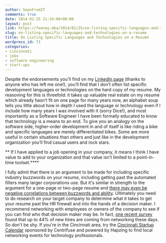 ```yaml
---
author: SeanFromIT
comments: true
date: 2014-01-25 21:24:00+00:00
layout: post
link: https://feeney.mba/2014/01/25/on-listing-specific-languages-and-technologies-on-a-resume/
slug: on-listing-specific-languages-and-technologies-on-a-resume
title: On Listing Specific Languages and Technologies on a Resume
wordpress_id: 71
categories:
- cincinnati
- jobs
- software engineering
- start-ups
---
```


Despite the endorsements you'll find on my [LinkedIn page](http://www.linkedin.com/in/seanfromit) (thanks to anyone who has left me one!), you’ll find that I don’t often list specific development languages or technologies on the hard copy of my resume. My reasoning for this is threefold: it takes up valuable real estate on my resume which already hasn’t fit on one page for many years now, an alphabet soup tells you little about how in depth I used the language or technology even if I include how many years I was involved with it (sorry Dice!), and most importantly as a Software Engineer I have been formally educated to know that technology is a means to an end. To give you an analogy on the software side, higher-order development in and of itself is like riding a bike and specific languages are merely differentiated bikes. Some are more useful in certain situations than others and just like in the development organization you’ll find casual users and rock stars.

** If I have applied to a job opening in your company, it means I think I have value to add to your organization and that value isn’t limited to a point-in-time toolset.****

I fully admit that there is an argument to be made for including specific industry buzzwords on your resume, including getting past the automated filters many larger corporations use. But it's similar in strength to the argument for a one-page or two-page resume and [there may even be negative correlations between buzzwords and ability](http://programmers.stackexchange.com/questions/8333/is-there-a-correlation-between-buzz-words-and-ability). Ultimately you need to do research on your target company to determine what it takes to get your resume past the HR firewall and into the hands of a decision maker. I recommend networking with employees or owners of the company to see if you can find who that decision maker may be. In fact, [one recent survey](http://www.linkedin.com/today/post/article/20130401172726-15454-the-importance-of-networking-the-hidden-job-market-and-recruiter-relevancy) found that up to 44% of new hires are coming from networking these days. So don't be shy. If you're in the Cincinnati area, try the [Cincinnati Startup Calendar](https://hapzing.com/cincinnati-startup-calendar/) sponsored by Centrifuse and powered by Hapzing to find local networking events for technology professionals.
